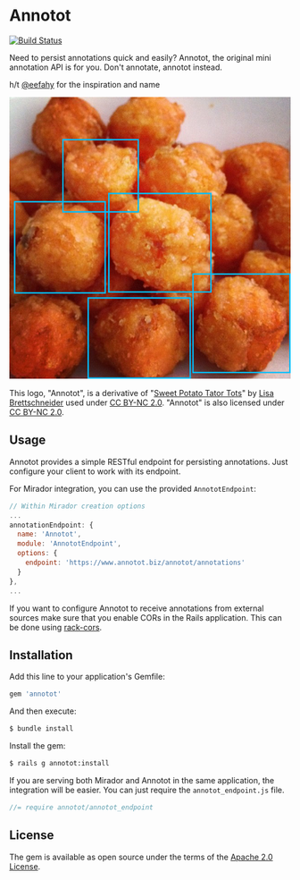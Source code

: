 # Annotot
[![Build Status](https://travis-ci.org/mejackreed/annotot.svg?branch=master)](https://travis-ci.org/mejackreed/annotot)

Need to persist annotations quick and easily? Annotot, the original mini annotation API is for you. Don't annotate, annotot instead.

h/t [@eefahy](https://github.com/eefahy) for the inspiration and name

![](annotot.png)

This logo, "Annotot", is a derivative of "[Sweet Potato Tator Tots](https://www.flickr.com/photos/flyfarther79/6270223411/)" by [Lisa Brettschneider](https://www.flickr.com/photos/flyfarther79/) used under [CC BY-NC 2.0](https://creativecommons.org/licenses/by-nc/2.0/). "Annotot" is also licensed under [CC BY-NC 2.0](https://creativecommons.org/licenses/by-nc/2.0/).

## Usage

Annotot provides a simple RESTful endpoint for persisting annotations. Just configure your client to work with its endpoint.

For Mirador integration, you can use the provided `AnnototEndpoint`:

```javascript
// Within Mirador creation options
...
annotationEndpoint: {
  name: 'Annotot',
  module: 'AnnototEndpoint',
  options: {
    endpoint: 'https://www.annotot.biz/annotot/annotations'
  }
},
...
```

If you want to configure Annotot to receive annotations from external sources make sure that you enable CORs in the Rails application. This can be done using [rack-cors](https://github.com/cyu/rack-cors).

## Installation
Add this line to your application's Gemfile:

```ruby
gem 'annotot'
```

And then execute:
```bash
$ bundle install
```

Install the gem:
```bash
$ rails g annotot:install
```

If you are serving both Mirador and Annotot in the same application, the integration will be easier. You can just require the `annotot_endpoint.js` file.

```javascript
//= require annotot/annotot_endpoint
```

## License
The gem is available as open source under the terms of the [Apache 2.0 License](https://opensource.org/licenses/Apache-2.0).
